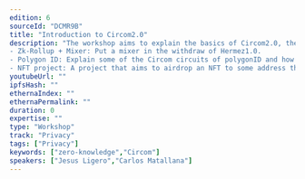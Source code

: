 ```yaml
---
edition: 6
sourceId: "DCMR9B"
title: "Introduction to Circom2.0"
description: "The workshop aims to explain the basics of Circom2.0, the new features respect Circom1.0, the tool stack and explain a simple project about the following topics: 
- Zk-Rollup + Mixer: Put a mixer in the withdraw of Hermez1.0.
- Polygon ID: Explain some of the Circom circuits of polygonID and how can be used.
- NFT project: A project that aims to airdrop an NFT to some address that accomplish certain conditions without reveal the address."
youtubeUrl: ""
ipfsHash: ""
ethernaIndex: ""
ethernaPermalink: ""
duration: 0
expertise: ""
type: "Workshop"
track: "Privacy"
tags: ["Privacy"]
keywords: ["zero-knowledge","Circom"]
speakers: ["Jesus Ligero","Carlos Matallana"]
---
```

